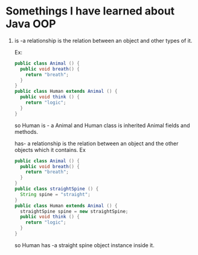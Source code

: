 # Somethings I have learned about Java OOP

1. is -a relationship is the relation between an object and other types of it.

   Ex: 

   ``` java
   public class Animal () {
     public void breath() {
       return "breath";
     }
   }
   public class Human extends Animal () {
     public void think () {
       return "logic";
     }
   }
   ```

   so Human is - a Animal and Human class is inherited Animal fields and methods.

   has- a relationship is the relation between an object and the other objects which  it contains. Ex

   ```java
   public class Animal () {
     public void breath() {
       return "breath";
     }
   }
   public class straightSpine () {
     String spine = "straight";
   }
   public class Human extends Animal () {
     straightSpine spine = new straightSpine;
     public void think () {
       return "logic";
     }
   }
   ```

   so Human has -a straight spine object instance inside it.